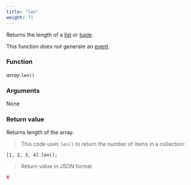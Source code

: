 ```yaml
---
title: "len"
weight: 71
---
```


Returns the length of a [list](..) or [tuple](../../tuple).

This function does *not* generate an [event](../../../events).

### Function

*array*.`len()`

### Arguments

None

### Return value

Returns length of the array.

> This code uses `len()` to return the number of items in a collection:

```thingsdb,json_response
[1, 2, 3, 4].len();
```

> Return value in JSON format

```json
4
```
